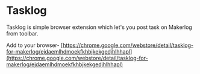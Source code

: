 # Tasklog

Tasklog is simple browser extension which let's you post task on Makerlog from toolbar.

Add to your browser- [https://chrome.google.com/webstore/detail/tasklog-for-makerlog/ejdaemlhdmoekfkhbjkekgedjhlhhapl](https://chrome.google.com/webstore/detail/tasklog-for-makerlog/ejdaemlhdmoekfkhbjkekgedjhlhhapl) 
